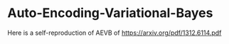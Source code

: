 # Auto-Encoding-Variational-Bayes
Here is a self-reproduction of AEVB of https://arxiv.org/pdf/1312.6114.pdf
